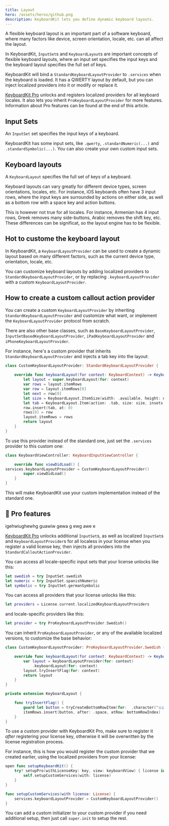 ```yaml
---
title: Layout
hero: /assets/heros/github.png
description: KeyboardKit lets you define dynamic keyboard layouts.
---
```



A flexible keyboard layout is an important part of a software keyboard, where many factors like device, screen orientation, locale, etc. can all affect the layout.

In KeyboardKit, ``InputSet``s and ``KeyboardLayout``s are important concepts of flexible keyboard layouts, where an input set specifies the input keys and the keyboard layout specifies the full set of keys.

KeyboardKit will bind a ``StandardKeyboardLayoutProvider`` to ``.services`` when the keyboard is loaded. It has a QWERTY layout by default, but you can inject localized providers into it or modify or replace it.

[KeyboardKit Pro][Pro] unlocks and registers localized providers for all keyboard locales. It also lets you inherit `ProKeyboardLayoutProvider` for more features. Information about Pro features can be found at the end of this article.



## Input Sets

An ``InputSet`` set specifies the input keys of a keyboard.

KeyboardKit has some input sets, like ``.qwerty``, ``.standardNumeric(...)`` and ``.standardSymbolic(...)``. You can also create your own custom input sets.



## Keyboard layouts

A ``KeyboardLayout`` specifies the full set of keys of a keyboard. 

Keyboard layouts can vary greatly for different device types, screen orientations, locales, etc. For instance, iOS keyboards often have 3 input rows, where the input keys are surrounded by actions on either side, as well as a bottom row with a space key and action buttons. 

This is however not true for all locales. For instance, Armenian has 4 input rows, Greek removes many side-buttons, Arabic removes the shift key, etc. These differences can be significat, so the layout engine has to be flexible. 



## Hot to custome the keyboard layout

In KeyboardKit, a ``KeyboardLayoutProvider`` can be used to create a dynamic layout based on many different factors, such as the current device type, orientation, locale, etc. 

You can customize keyboard layouts by adding localized providers to ``StandardKeyboardLayoutProvider``, or by replacing ``.keyboardLayoutProvider`` with a custom ``KeyboardLayoutProvider``.



## How to create a custom callout action provider

You can create a custom ``KeyboardLayoutProvider`` by inheriting ``StandardKeyboardLayoutProvider`` and customize what want, or implement the ``KeyboardLayoutProvider`` protocol from scratch.

There are also other base classes, such as ``BaseKeyboardLayoutProvider``, ``InputSetBasedKeyboardLayoutProvider``, ``iPadKeyboardLayoutProvider`` and ``iPhoneKeyboardLayoutProvider``. 

For instance, here's a custom provider that inherits ``StandardKeyboardLayoutProvider`` and injects a tab key into the layout:

```swift
class CustomKeyboardLayoutProvider: StandardKeyboardLayoutProvider {
    
    override func keyboardLayout(for context: KeyboardContext) -> KeyboardLayout {
        let layout = super.keyboardLayout(for: context)
        var rows = layout.itemRows
        var row = layout.itemRows[0]
        let next = row[0]
        let size = KeyboardLayout.ItemSize(width: .available, height: next.size.height)
        let tab = KeyboardLayout.Item(action: .tab, size: size, insets: next.insets)
        row.insert(tab, at: 0)
        rows[0] = row
        layout.itemRows = rows
        return layout
    }
}
```

To use this provider instead of the standard one, just set the ``.services`` provider to this custom one:

```swift
class KeyboardViewController: KeyboardInputViewController {

    override func viewDidLoad() {
services.keyboardLayoutProvider = CustomKeyboardLayoutProvider()
        super.viewDidLoad()
    }
}
```

This will make KeyboardKit use your custom implementation instead of the standard one.



## 👑 Pro features

igehwiughewhg guawiw
gewa
g
ewg
awe
e

[KeyboardKit Pro][Pro] unlocks additional ``InputSet``s, as well as localized ``InputSet``s and ``KeyboardLayoutProvider``s for all localess in your license when you register a valid license key, then injects all providers into the ``StandardCalloutActionProvider``.

You can access all locale-specific input sets that your license unlocks like this:

```swift
let swedish = try InputSet.swedish
let numeric = try InputSet.spanishNumeric
let symbolic = try InputSet.germanSymbolic
```

You can access all providers that your license unlocks like this:

```swift
let providers = License.current.localizedKeyboardLayoutProviders
```

and locale-specific providers like this:

```swift
let provider = try ProKeyboardLayoutProvider.Swedish()
```

You can inherit `ProKeyboardLayoutProvider`, or any of the available localized versions, to customize the base behavior:

```swift
class CustomKeyboardLayoutProvider: ProKeyboardLayoutProvider.Swedish {

    override func keyboardLayout(for context: KeyboardContext) -> KeyboardLayout {
        var layout = keyboardLayoutProvider(for: context)
            .keyboardLayout(for: context)
        layout.tryInsertFlag(for: context)
        return layout
    }
}

private extension KeyboardLayout {

    func tryInsertFlag() {
        guard let button = tryCreateBottomRowItem(for:  .character("🇸🇪")) else { return }
        itemRows.insert(button, after: .space, atRow: bottomRowIndex)
    }
}
```

To use a custom provider with KeyboardKit Pro, make sure to register it *after* registering your license key, otherwise it will be overwritten by the license registration process.

For instance, this is how you would register the custom provider that we created earlier, using the localized providers from your license:

```swift
open func setupKeyboardKit() {
    try? setupPro(withLicenseKey: key, view: keyboardView) { license in
        self.setupCustomServices(with: license)
    }
}

func setupCustomServices(with license: License) {
    services.keyboardLayoutProvider = CustomKeyboardLayoutProvider()
}
```

You can add a custom initializer to your custom provider if you need additional setup, then just call `super.init` to setup the rest.


[Pro]: /pro   
